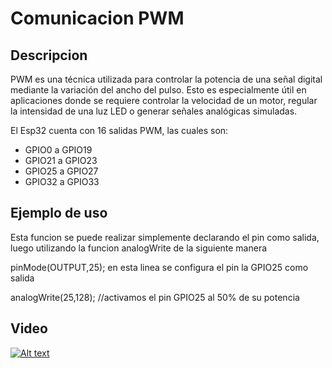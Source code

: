 # Comunicacion PWM

## Descripcion

PWM es una técnica utilizada para controlar la potencia de una señal digital mediante la variación del ancho del pulso. 
Esto es especialmente útil en aplicaciones donde se requiere controlar la velocidad de un motor, regular la intensidad de una luz LED o generar señales analógicas simuladas.

El Esp32 cuenta con 16 salidas PWM, las cuales son:

- GPIO0 a GPIO19
- GPIO21 a GPIO23
- GPIO25 a GPIO27
- GPIO32 a GPIO33

## Ejemplo de uso

Esta funcion se puede realizar simplemente declarando el pin como salida, luego utilizando la funcion analogWrite de la siguiente manera

pinMode(OUTPUT,25); en esta linea se configura el pin la GPIO25 como salida

analogWrite(25,128); //activamos el pin GPIO25 al 50% de su potencia


## Video
[![Alt text](https://img.youtube.com/vi/woGeL7PGjPg/0.jpg)](https://youtu.be/woGeL7PGjPg)